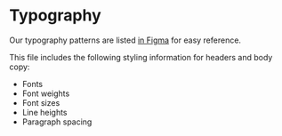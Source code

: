 # Typography

Our typography patterns are listed [in Figma](https://www.figma.com/file/Otn3wXzeK52f7gld41ZWIX/CivicActions-Brand-Library?type=design&node-id=2%3A1177&mode=design&t=KEphUT6PwI0oY4b3-1) for easy reference.

This file includes the following styling information for headers and body copy:

- Fonts
- Font weights
- Font sizes
- Line heights
- Paragraph spacing
